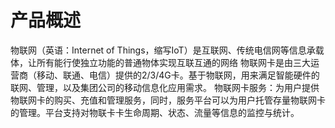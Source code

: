 
# 产品概述

物联网（英语：Internet of Things，缩写IoT）是互联网、传统电信网等信息承载体，让所有能行使独立功能的普通物体实现互联互通的网络
物联网卡是由三大运营商（移动、联通、电信）提供的2/3/4G卡。基于物联网，用来满足智能硬件的联网、管理，以及集团公司的移动信息化应用需求。
物联网卡服务：为用户提供物联网卡的购买、充值和管理服务，同时，服务平台可以为用户托管存量物联网卡的管理。平台支持对物联卡卡生命周期、状态、流量等信息的监控与统计。
